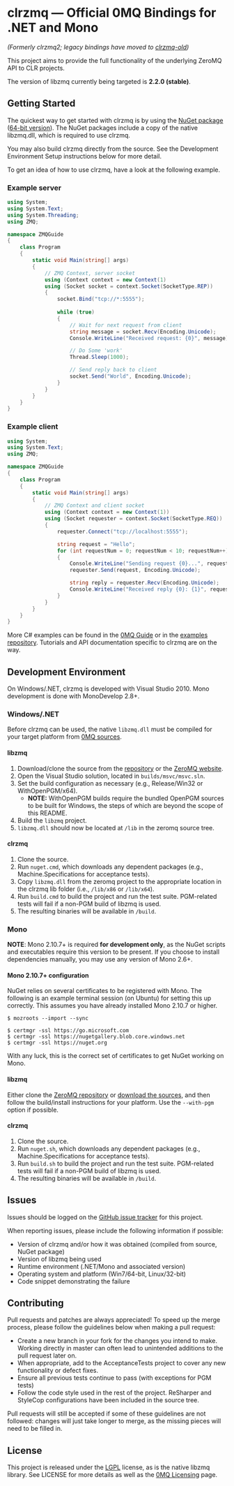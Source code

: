 # clrzmq &mdash; Official 0MQ Bindings for .NET and Mono
*(Formerly clrzmq2; legacy bindings have moved to [clrzmq-old][clrzmq-old])*

This project aims to provide the full functionality of the underlying ZeroMQ API to CLR projects.

The version of libzmq currently being targeted is **2.2.0 (stable)**.

## Getting Started

The quickest way to get started with clrzmq is by using the [NuGet package][clrzmq-nuget-x86] ([64-bit version][clrzmq-nuget-x64]). The NuGet packages include a copy of the native libzmq.dll, which is required to use clrzmq.

You may also build clrzmq directly from the source. See the Development Environment Setup instructions below for more detail.

To get an idea of how to use clrzmq, have a look at the following example.

### Example server

```c#
using System;
using System.Text;
using System.Threading;
using ZMQ;

namespace ZMQGuide
{
    class Program
    {
        static void Main(string[] args)
        {
            // ZMQ Context, server socket
            using (Context context = new Context(1)
            using (Socket socket = context.Socket(SocketType.REP))
            {
                socket.Bind("tcp://*:5555");
                
                while (true)
                {
                    // Wait for next request from client
                    string message = socket.Recv(Encoding.Unicode);
                    Console.WriteLine("Received request: {0}", message);

                    // Do Some 'work'
                    Thread.Sleep(1000);

                    // Send reply back to client
                    socket.Send("World", Encoding.Unicode);
                }
            }
        }
    }
}
```

### Example client

```c#
using System;
using System.Text;
using ZMQ;

namespace ZMQGuide
{
    class Program
    {
        static void Main(string[] args)
        {
            // ZMQ Context and client socket
            using (Context context = new Context(1))
            using (Socket requester = context.Socket(SocketType.REQ))
            {
                requester.Connect("tcp://localhost:5555");

                string request = "Hello";
                for (int requestNum = 0; requestNum < 10; requestNum++)
                {
                    Console.WriteLine("Sending request {0}...", requestNum);
                    requester.Send(request, Encoding.Unicode);

                    string reply = requester.Recv(Encoding.Unicode);
                    Console.WriteLine("Received reply {0}: {1}", requestNum, reply);
                }
            }
        }
    }
}
```

More C# examples can be found in the [0MQ Guide][zmq-guide] or in the [examples repository][zmq-example-repo]. Tutorials and API documentation specific to clrzmq are on the way.

## Development Environment

On Windows/.NET, clrzmq is developed with Visual Studio 2010. Mono development is done with MonoDevelop 2.8+.

### Windows/.NET

Before clrzmq can be used, the native `libzmq.dll` must be compiled for your target platform from [0MQ sources][libzmq-2].

#### libzmq

1. Download/clone the source from the [repository][libzmq-2] or the [ZeroMQ website][zmq-dl].
2. Open the Visual Studio solution, located in `builds/msvc/msvc.sln`.
3. Set the build configuration as necessary (e.g., Release/Win32 or WithOpenPGM/x64).
   * **NOTE:** WithOpenPGM builds require the bundled OpenPGM sources to be built for Windows, the steps of which are beyond the scope of this README.
4. Build the `libzmq` project.
5. `libzmq.dll` should now be located at `/lib` in the zeromq source tree.

#### clrzmq

1. Clone the source.
2. Run `nuget.cmd`, which downloads any dependent packages (e.g., Machine.Specifications for acceptance tests).
3. Copy `libzmq.dll` from the zeromq project to the appropriate location in the clrzmq lib folder (i.e., `/lib/x86` or `/lib/x64`).
4. Run `build.cmd` to build the project and run the test suite. PGM-related tests will fail if a non-PGM build of libzmq is used.
5. The resulting binaries will be available in `/build`.

### Mono

**NOTE**: Mono 2.10.7+ is required **for development only**, as the NuGet scripts and executables require this version to be present.
If you choose to install dependencies manually, you may use any version of Mono 2.6+.

#### Mono 2.10.7+ configuration

NuGet relies on several certificates to be registered with Mono. The following is an example terminal session (on Ubuntu) for setting this up correctly.
This assumes you have already installed Mono 2.10.7 or higher.

```shell
$ mozroots --import --sync

$ certmgr -ssl https://go.microsoft.com
$ certmgr -ssl https://nugetgallery.blob.core.windows.net
$ certmgr -ssl https://nuget.org
```

With any luck, this is the correct set of certificates to get NuGet working on Mono.

#### libzmq

Either clone the [ZeroMQ repository][libzmq-2] or [download the sources][zmq-dl], and then follow the build/install instructions for your platform.
Use the `--with-pgm` option if possible.

#### clrzmq

1. Clone the source.
2. Run `nuget.sh`, which downloads any dependent packages (e.g., Machine.Specifications for acceptance tests).
3. Run `build.sh` to build the project and run the test suite. PGM-related tests will fail if a non-PGM build of libzmq is used.
4. The resulting binaries will be available in `/build`.

## Issues

Issues should be logged on the [GitHub issue tracker][issues] for this project.

When reporting issues, please include the following information if possible:

* Version of clrzmq and/or how it was obtained (compiled from source, NuGet package)
* Version of libzmq being used
* Runtime environment (.NET/Mono and associated version)
* Operating system and platform (Win7/64-bit, Linux/32-bit)
* Code snippet demonstrating the failure

## Contributing

Pull requests and patches are always appreciated! To speed up the merge process, please follow the guidelines below when making a pull request:

* Create a new branch in your fork for the changes you intend to make. Working directly in master can often lead to unintended additions to the pull request later on.
* When appropriate, add to the AcceptanceTests project to cover any new functionality or defect fixes.
* Ensure all previous tests continue to pass (with exceptions for PGM tests)
* Follow the code style used in the rest of the project. ReSharper and StyleCop configurations have been included in the source tree.

Pull requests will still be accepted if some of these guidelines are not followed: changes will just take longer to merge, as the missing pieces will need to be filled in.

## License

This project is released under the [LGPL][lgpl] license, as is the native libzmq library. See LICENSE for more details as well as the [0MQ Licensing][zmq-license] page.

[clrzmq-old]: https://github.com/zeromq/clrzmq-old
[clrzmq-nuget-x86]: http://packages.nuget.org/Packages/clrzmq
[clrzmq-nuget-x64]: http://packages.nuget.org/Packages/clrzmq-x64
[libzmq-2]: https://github.com/zeromq/zeromq2-1
[zmq-guide]: http://zguide.zeromq.org/page:all
[zmq-example-repo]: https://github.com/imatix/zguide/tree/master/examples/C%23
[zmq-dl]: http://www.zeromq.org/intro:get-the-software
[zmq-license]: http://www.zeromq.org/area:licensing
[issues]: https://github.com/zeromq/clrzmq/issues
[lgpl]: http://www.gnu.org/licenses/lgpl.html